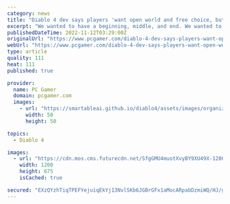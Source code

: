 ```yaml
---
category: news
title: "Diablo 4 dev says players 'want open world and free choice, but they also want to be told where to go'"
excerpt: "We wanted to have a beginning, middle, and end. We wanted to start a certain place, we wanted to end at a certain place.\" Diablo 4 is \"more of a branching story,\" he said, and players can choose the ..."
publishedDateTime: 2022-11-12T03:29:00Z
originalUrl: "https://www.pcgamer.com/diablo-4-dev-says-players-want-open-world-and-free-choice-but-they-also-want-to-be-told-where-to-go/"
webUrl: "https://www.pcgamer.com/diablo-4-dev-says-players-want-open-world-and-free-choice-but-they-also-want-to-be-told-where-to-go/"
type: article
quality: 111
heat: 111
published: true

provider:
  name: PC Gamer
  domain: pcgamer.com
  images:
    - url: "https://smartableai.github.io/diablo4/assets/images/organizations/pcgamer.com-50x50.jpg"
      width: 50
      height: 50

topics:
  - Diablo 4

images:
  - url: "https://cdn.mos.cms.futurecdn.net/SfgGMU4muotXvyBY9XU49X-1200-80.jpg"
    width: 1200
    height: 675
    isCached: true

secured: "EXzQYzhTiqTPEFYejuiqEkYj13NvlSKb6JGBrGFx1aMocARpabDzmiWQ/HJ/gjgIFbu7T3XUHb8ATHHofnuR85QTeo4vb0yIYrDycBbwhuaz5GgeDwwdWf8YgHn16iR40GHKaNNyUD0FXovOzCKAZ7K0MDyUDNrbHmtaGWBWB3PsdNox3KNJzOIp/HDevjf7+3P4S/Lw8Ylx4TnAneCMXYeIBwTXRditZWvSvsx9JCD+94vnX9Bsp6Y22G1qkwGPVThrxsEyf21rvYJqMRZkGJGJ1RdN877GbejpnCQUHj5KQ1IE0tFB0RaOWSdHwrGUCZjp7+HvSAzYxBnKb6DcBv7BT9rOhLSqqbsGu0BAE/I=;zh0+AV0FIfVI0+KKw4eTpA=="
---
```


